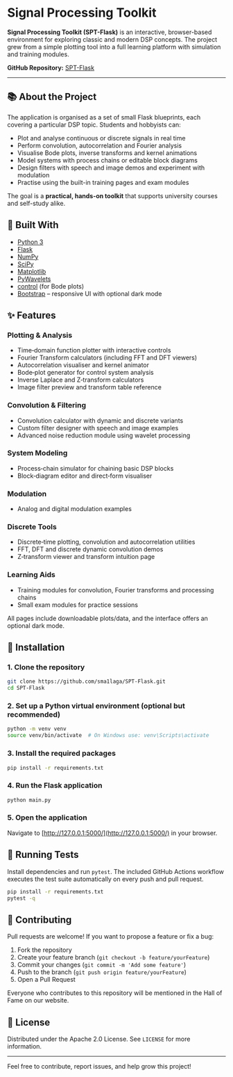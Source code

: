 # Signal Processing Toolkit

**Signal Processing Toolkit (SPT-Flask)** is an interactive, browser-based environment for exploring classic and modern DSP concepts.  The project grew from a simple plotting tool into a full learning platform with simulation and training modules.

**GitHub Repository:** [SPT-Flask](https://github.com/sma1laga/SPT-Flask)

---

## 📚 About the Project

The application is organised as a set of small Flask blueprints, each covering a
particular DSP topic. Students and hobbyists can:

- Plot and analyse continuous or discrete signals in real time
- Perform convolution, autocorrelation and Fourier analysis
- Visualise Bode plots, inverse transforms and kernel animations
- Model systems with process chains or editable block diagrams
- Design filters with speech and image demos and experiment with modulation
- Practise using the built-in training pages and exam modules

The goal is a **practical, hands-on toolkit** that supports university courses and self-study alike.



## 🔧 Built With

- [Python 3](https://www.python.org/)
- [Flask](https://flask.palletsprojects.com/)
- [NumPy](https://numpy.org/)
- [SciPy](https://scipy.org/)
- [Matplotlib](https://matplotlib.org/)
- [PyWavelets](https://pywavelets.readthedocs.io/)
- [control](https://python-control.readthedocs.io/) (for Bode plots)
- [Bootstrap](https://getbootstrap.com/) – responsive UI with optional dark mode

## ✨ Features

### Plotting & Analysis
- Time‑domain function plotter with interactive controls
- Fourier Transform calculators (including FFT and DFT viewers)
- Autocorrelation visualiser and kernel animator
- Bode‑plot generator for control system analysis
- Inverse Laplace and Z‑transform calculators
- Image filter preview and transform table reference

### Convolution & Filtering
- Convolution calculator with dynamic and discrete variants
- Custom filter designer with speech and image examples
- Advanced noise reduction module using wavelet processing

### System Modeling
- Process‑chain simulator for chaining basic DSP blocks
- Block‑diagram editor and direct‑form visualiser

### Modulation
- Analog and digital modulation examples

### Discrete Tools
- Discrete‑time plotting, convolution and autocorrelation utilities
- FFT, DFT and discrete dynamic convolution demos
- Z‑transform viewer and transform intuition page

### Learning Aids
- Training modules for convolution, Fourier transforms and processing chains
- Small exam modules for practice sessions

All pages include downloadable plots/data, and the interface offers an optional dark mode.


## 🔄 Installation

### 1. Clone the repository
```bash
git clone https://github.com/sma1laga/SPT-Flask.git
cd SPT-Flask
```

### 2. Set up a Python virtual environment (optional but recommended)
```bash
python -m venv venv
source venv/bin/activate  # On Windows use: venv\Scripts\activate
```

### 3. Install the required packages
```bash
pip install -r requirements.txt
```

### 4. Run the Flask application
```bash
python main.py
```

### 5. Open the application
Navigate to [http://127.0.0.1:5000/](http://127.0.0.1:5000/) in your browser.

## 🧪 Running Tests
Install dependencies and run `pytest`. The included GitHub Actions workflow
executes the test suite automatically on every push and pull request.

```bash
pip install -r requirements.txt
pytest -q
```

## 🚀 Contributing
Pull requests are welcome! If you want to propose a feature or fix a bug:

1. Fork the repository
2. Create your feature branch (`git checkout -b feature/yourFeature`)
3. Commit your changes (`git commit -m 'Add some feature'`)
4. Push to the branch (`git push origin feature/yourFeature`)
5. Open a Pull Request

Everyone who contributes to this repository will be mentioned in the Hall of Fame on our website.

## 👤 License
Distributed under the Apache 2.0 License. See `LICENSE` for more information.

---

Feel free to contribute, report issues, and help grow this project!

